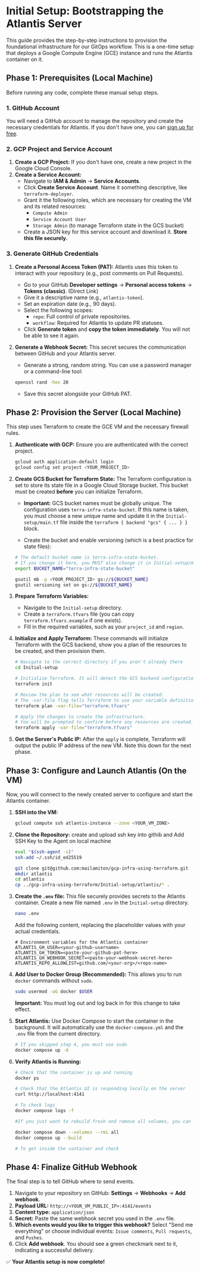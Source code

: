 # Initial Setup: Bootstrapping the Atlantis Server

This guide provides the step-by-step instructions to provision the foundational infrastructure for our GitOps workflow. This is a one-time setup that deploys a Google Compute Engine (GCE) instance and runs the Atlantis container on it.

## Phase 1: Prerequisites (Local Machine)

Before running any code, complete these manual setup steps.

### 1. GitHub Account
You will need a GitHub account to manage the repository and create the necessary credentials for Atlantis. If you don't have one, you can [sign up for free](https://github.com/join).

### 2. GCP Project and Service Account
1.  **Create a GCP Project:** If you don't have one, create a new project in the Google Cloud Console.
2.  **Create a Service Account:**
    *   Navigate to **IAM & Admin** -> **Service Accounts**.
    *   Click **Create Service Account**. Name it something descriptive, like `terraform-deployer`.
    *   Grant it the following roles, which are necessary for creating the VM and its related resources:
        *   `Compute Admin`
        *   `Service Account User`
        *   `Storage Admin` (to manage Terraform state in the GCS bucket)
    *   Create a JSON key for this service account and download it. **Store this file securely.**

### 3. Generate GitHub Credentials
1.  **Create a Personal Access Token (PAT):** Atlantis uses this token to interact with your repository (e.g., post comments on Pull Requests).
    *   Go to your GitHub **Developer settings** -> **Personal access tokens** -> **Tokens (classic)**. (Direct Link)
    *   Give it a descriptive name (e.g., `atlantis-token`).
    *   Set an expiration date (e.g., 90 days).
    *   Select the following scopes:
        *   `repo`: Full control of private repositories.
        *   `workflow`: Required for Atlantis to update PR statuses.
    *   Click **Generate token** and **copy the token immediately**. You will not be able to see it again.

2.  **Generate a Webhook Secret:** This secret secures the communication between GitHub and your Atlantis server.
    *   Generate a strong, random string. You can use a password manager or a command-line tool:
      ```bash
      openssl rand -hex 20
      ```
    *   Save this secret alongside your GitHub PAT.

## Phase 2: Provision the Server (Local Machine)

This step uses Terraform to create the GCE VM and the necessary firewall rules.

1.  **Authenticate with GCP:**
    Ensure you are authenticated with the correct project.
    ```bash
    gcloud auth application-default login
    gcloud config set project <YOUR_PROJECT_ID>
    ```
2.  **Create GCS Bucket for Terraform State:**
    The Terraform configuration is set to store its state file in a Google Cloud Storage bucket. This bucket must be created **before** you can initialize Terraform.

    *   **Important:** GCS bucket names must be globally unique. The configuration uses `terra-infra-state-bucket`. If this name is taken, you must choose a new unique name and update it in the `Initial-setup/main.tf` file inside the `terraform { backend "gcs" { ... } }` block.

    *   Create the bucket and enable versioning (which is a best practice for state files):
    ```bash
    # The default bucket name is terra-infra-state-bucket.
    # If you change it here, you MUST also change it in Initial-setup/main.tf
    export BUCKET_NAME="terra-infra-state-bucket"

    gsutil mb -p <YOUR_PROJECT_ID> gs://${BUCKET_NAME}
    gsutil versioning set on gs://${BUCKET_NAME}
    ```

3.  **Prepare Terraform Variables:**
    *   Navigate to the `Initial-setup` directory.
    *   Create a `terraform.tfvars` file (you can copy `terraform.tfvars.example` if one exists).
    *   Fill in the required variables, such as your `project_id` and `region`.
4.  **Initialize and Apply Terraform:**
    These commands will initialize Terraform with the GCS backend, show you a plan of the resources to be created, and then provision them.

    ```bash
    # Navigate to the correct directory if you aren't already there
    cd Initial-setup

    # Initialize Terraform. It will detect the GCS backend configuration in main.tf
    terraform init

    # Review the plan to see what resources will be created.
    # The -var-file flag tells Terraform to use your variable definitions.
    terraform plan -var-file="terraform.tfvars"

    # Apply the changes to create the infrastructure.
    # You will be prompted to confirm before any resources are created.
    terraform apply -var-file="terraform.tfvars"
    ```
5.  **Get the Server's Public IP:** After the `apply` is complete, Terraform will output the public IP address of the new VM. Note this down for the next phase.

## Phase 3: Configure and Launch Atlantis (On the VM)

Now, you will connect to the newly created server to configure and start the Atlantis container.

1.  **SSH into the VM:**
    ```bash
    gcloud compute ssh atlantis-instance --zone <YOUR_VM_ZONE>
    ```
2.  **Clone the Repository:**
     create and upload ssh key into githib and Add SSH Key to the Agent on local machine
     ```bash
     eval "$(ssh-agent -s)"
     ssh-add ~/.ssh/id_ed25519
     ```
    ```bash
    git clone git@github.com:mailamiton/gcp-infra-using-terraform.git
    mkdir atlantis
    cd atlantis
    cp ../gcp-infra-using-terraform/Initial-setup/atlantis/* .

    ```
3.  **Create the `.env` file:** This file securely provides secrets to the Atlantis container. Create a new file named `.env` in the `Initial-setup` directory.
    ```bash
    nano .env
    ```
    Add the following content, replacing the placeholder values with your actual credentials.
    ```dotenv
    # Environment variables for the Atlantis container
    ATLANTIS_GH_USER=<your-github-username>
    ATLANTIS_GH_TOKEN=<paste-your-github-pat-here>
    ATLANTIS_GH_WEBHOOK_SECRET=<paste-your-webhook-secret-here>
    ATLANTIS_REPO_ALLOWLIST=github.com/<your-org>/<repo-name>
    ```
4.  **Add User to Docker Group (Recommended):** This allows you to run `docker` commands without `sudo`.
    ```bash
    sudo usermod -aG docker $USER
    ```
    **Important:** You must log out and log back in for this change to take effect.

5.  **Start Atlantis:** Use Docker Compose to start the container in the background. It will automatically use the `docker-compose.yml` and the `.env` file from the current directory.
    ```bash
    # If you skipped step 4, you must use sudo
    docker compose up -d
    ```
6.  **Verify Atlantis is Running:**
    ```bash
    # Check that the container is up and running
    docker ps

    # Check that the Atlantis UI is responding locally on the server
    curl http://localhost:4141

    # To check logs
    docker compose logs -f

    #If you just want to rebuild fresh and remove all volumes, you can run:

    docker compose down --volumes --rmi all
    docker compose up --build

    # To get inside the container and check 

    ```

## Phase 4: Finalize GitHub Webhook

The final step is to tell GitHub where to send events.

1.  Navigate to your repository on GitHub: **Settings** -> **Webhooks** -> **Add webhook**.
2.  **Payload URL:** `http://<YOUR_VM_PUBLIC_IP>:4141/events`
3.  **Content type:** `application/json`
4.  **Secret:** Paste the same webhook secret you used in the `.env` file.
5.  **Which events would you like to trigger this webhook?** Select "Send me everything" or choose individual events: `Issue comments`, `Pull requests`, and `Pushes`.
6.  Click **Add webhook**. You should see a green checkmark next to it, indicating a successful delivery.

✅ **Your Atlantis setup is now complete!**